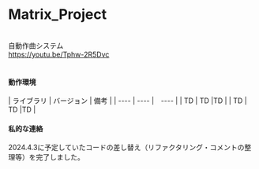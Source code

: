 # Matrix_Project

<br>自動作曲システム
<br>https://youtu.be/Tphw-2R5Dvc
<br>
<br>
#### 動作環境

| ライブラリ | バージョン | 備考 |
| ---- | ---- |　---- |
| TD | TD |TD |
| TD | TD |TD |
<br>
#### 私的な連絡
2024.4.3に予定していたコードの差し替え（リファクタリング・コメントの整理等）を完了しました。
